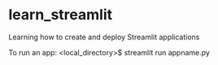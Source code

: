 # learn_streamlit
Learning how to create and deploy Streamlit applications

To run an app:
    <local_directory>$ streamlit run appname.py
